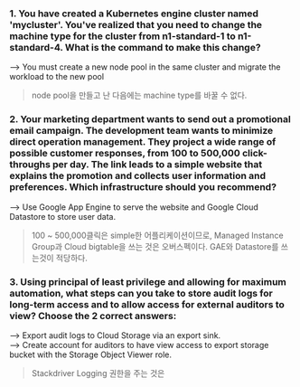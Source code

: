 ### 1. You have created a Kubernetes engine cluster named 'mycluster'. You've realized that you need to change the machine type for the cluster from n1-standard-1 to n1-standard-4. What is the command to make this change?
--> You must create a new node pool in the same cluster and migrate the workload to the new pool  

> node pool을 만들고 난 다음에는 machine type를 바꿀 수 없다.

### 2. Your marketing department wants to send out a promotional email campaign. The development team wants to minimize direct operation management. They project a wide range of possible customer responses, from 100 to 500,000 click-throughs per day. The link leads to a simple website that explains the promotion and collects user information and preferences. Which infrastructure should you recommend?

--> Use Google App Engine to serve the website and Google Cloud Datastore to store user data.  

> 100 ~ 500,000클릭은 simple한 어플리케이션이므로, Managed Instance Group과 Cloud bigtable을 쓰는 것은 오버스펙이다. GAE와 Datastore를 쓰는것이 적당하다.  

### 3. Using principal of least privilege and allowing for maximum automation, what steps can you take to store audit logs for long-term access and to allow access for external auditors to view? Choose the 2 correct answers:

--> Export audit logs to Cloud Storage via an export sink.  
--> Create account for auditors to have view access to export storage bucket with the Storage Object Viewer role.  

> Stackdriver Logging 권한을 주는 것은 
